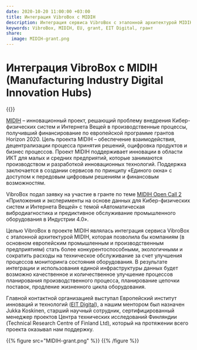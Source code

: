 ```yaml
---
date: 2020-10-20 11:00:00 +03:00
title: Интеграция VibroBox с MIDIH
description: Интеграция сервиса VibroBox с эталонной архитектурой MIDIH
keywords: VibroBox, MIDIH, EU, grant, EIT Digital, грант
share:
  image: MIDIH-grant.png
---
```

# Интеграция VibroBox с MIDIH (Manufacturing Industry Digital Innovation Hubs)

{{<date>}}

[MIDIH](https://www.midih.eu/) – инновационный проект, решающий проблему внедрения Кибер-физических систем и Интернета Вещей в производственные процессы, получивший финансирование по европейской программе грантов Horizon 2020. Цель проекта MIDIH – обеспечение взаимодействия, децентрализации процесса принятия решений, оцифровка продуктов и бизнес процессов.
Проект MIDIH поддерживает инновации в области ИКТ для малых и средних предприятий, которые занимаются производством и разработкой инновационных технологий. Поддержка заключается в создании сервисов по принципу «Единого окна» с доступом к передовым цифровым решениям и финансовым возможностям.

VibroBox подал заявку на участие в гранте по теме [MIDIH Open Call 2](http://www.access4smes.eu/2019/05/31/call-for-proposals-for-data-driven-applications-and-experiments-in-cps-iot/) «Приложения и эксперименты на основе данных для Кибер-физических систем и Интернета Вещей» с темой «Автоматическая вибродиагностика и предиктивное обслуживание промышленного оборудования в Индустрии 4.0».

Целью VibroBox в проекте MIDIH являлась интеграция сервиса VibroBox с эталонной архитектурой MIDIH, которая позволила бы компаниям (в основном европейским промышленным и производственным предприятиям) стать более конкурентоспособными, экологичными и сократить расходы на техническое обслуживание за счет улучшения процессов мониторинга состояния оборудования. В результате интеграции и использования единой инфраструктуры данных будет возможно качественное и количественное улучшение процессов планирования производственного процесса, планирование цепочки поставок, продление жизненного цикла оборудования.

Главной контактной организацией выступал Европейский институт инноваций и технологий ([EIT Digital](https://www.eitdigital.eu/)), а нашим ментором был назначен Jukka Koskinen, старший научный сотрудник, сертифицированный менеджер проектов Центра технических исследований Финляндии (Technical Research Centre of Finland Ltd), который на протяжении всего проекта оказывал нам поддержку.

{{% figure src="MIDIH-grant.png" %}}
{{% /figure %}}
